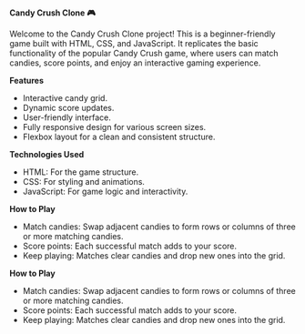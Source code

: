**Candy Crush Clone 🎮**

Welcome to the Candy Crush Clone project! This is a beginner-friendly game built with HTML, CSS, and JavaScript. It replicates the basic functionality of the popular Candy Crush game, where users can match candies, score points, and enjoy an interactive gaming experience.

**Features**
- Interactive candy grid.
- Dynamic score updates.
- User-friendly interface.
- Fully responsive design for various screen sizes.
- Flexbox layout for a clean and consistent structure.

**Technologies Used**
- HTML: For the game structure.
- CSS: For styling and animations.
- JavaScript: For game logic and interactivity.

**How to Play**
- Match candies:
  Swap adjacent candies to form rows or columns of three or more matching candies.
- Score points:
  Each successful match adds to your score.
- Keep playing:
  Matches clear candies and drop new ones into the grid.

**How to Play**
- Match candies:
  Swap adjacent candies to form rows or columns of three or more matching candies.
- Score points:
  Each successful match adds to your score.
- Keep playing:
  Matches clear candies and drop new ones into the grid.

